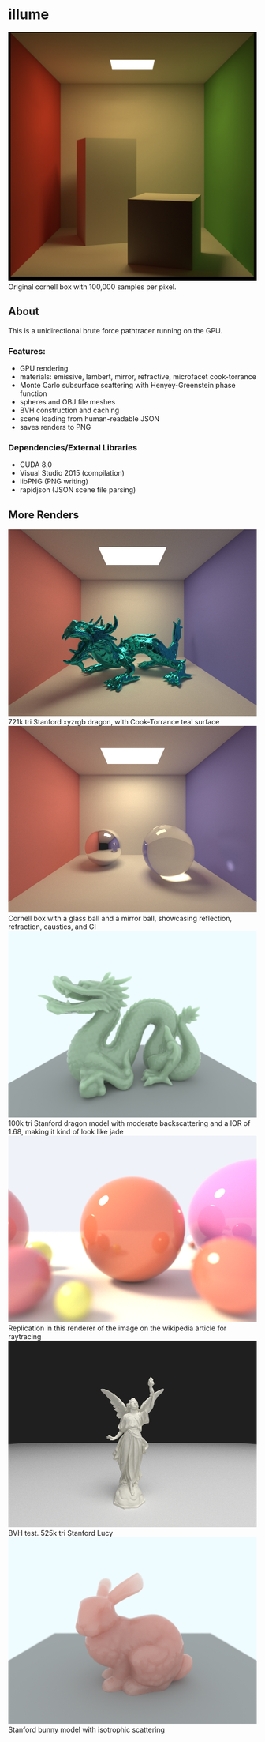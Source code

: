 # illume
![Cornell Box](renders/cornell-1024x1024-100000spp-100md.png?raw=true "Title")
Original cornell box with 100,000 samples per pixel. 

## About
This is a unidirectional brute force pathtracer running on the GPU. 
### Features:
- GPU rendering
- materials: emissive, lambert, mirror, refractive, microfacet cook-torrance
- Monte Carlo subsurface scattering with Henyey-Greenstein phase function
- spheres and OBJ file meshes
- BVH construction and caching
- scene loading from human-readable JSON
- saves renders to PNG

### Dependencies/External Libraries
- CUDA 8.0
- Visual Studio 2015 (compilation)
- libPNG (PNG writing)
- rapidjson (JSON scene file parsing)

## More Renders
![xyzrgb dragon](renders/xyzrgb2-960x720-20000spp-10md.png?raw=true "Title")
721k tri Stanford xyzrgb dragon, with Cook-Torrance teal surface
![Cornell Box](renders/box-960x720-25000spp-10md.png?raw=true "Title")
Cornell box with a glass ball and a mirror ball, showcasing reflection, refraction, caustics, and GI
![sss dragon](renders/hgdragonback4-1440x1080-4000spp-40md.png?raw=true "Title")
100k tri Stanford dragon model with moderate backscattering and a IOR of 1.68, making it kind of look like jade
![spheres](renders/spheres-1440x1080-15000spp-15md.png?raw=true "Title")
Replication in this renderer of the image on the wikipedia article for raytracing
![lucy(525k tris)](renders/lucy5-960x720-10000spp-10md.png?raw=true "Title")
BVH test. 525k tri Stanford Lucy
![sss bunny](renders/sss-960x720-5000spp-45md.png?raw=true "Title")
Stanford bunny model with isotrophic scattering
